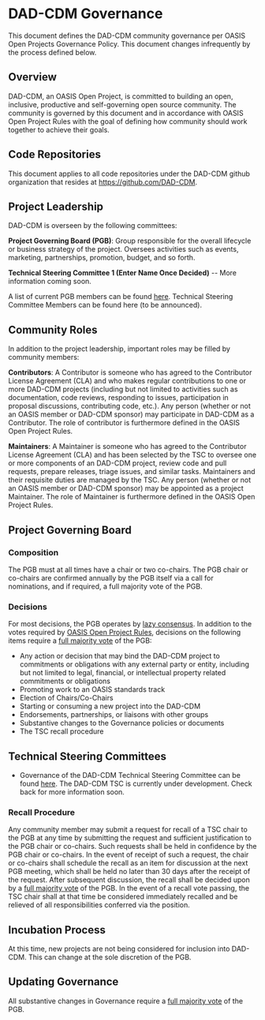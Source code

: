 # DAD-CDM Governance
This document defines the DAD-CDM community governance per OASIS Open Projects Governance Policy. This document changes infrequently by the process defined below.

## Overview
DAD-CDM, an OASIS Open Project, is committed to building an open, inclusive, productive and self-governing open source community. The community is governed by this document and in accordance with OASIS Open Project Rules with the goal of defining how community should work together to achieve their goals.

## Code Repositories
This document applies to all code repositories under the DAD-CDM github organization that resides at https://github.com/DAD-CDM.

## Project Leadership
DAD-CDM is overseen by the following committees:

**Project Governing Board (PGB)**: Group responsible for the overall lifecycle or business strategy of the project. Oversees activities such as events, marketing, partnerships, promotion, budget, and so forth.

**Technical Steering Committee 1 (Enter Name Once Decided)** -- More information coming soon.

A list of current PGB members can be found [here](https://dad-cdm.github.io/dad-cdm-admin/). Technical Steering Committee Members can be found here (to be announced).

## Community Roles
In addition to the project leadership, important roles may be filled by community members:

**Contributors**: A Contributor is someone who has agreed to the Contributor License Agreement (CLA) and who makes regular contributions to one or more DAD-CDM projects (including but not limited to activities such as documentation, code reviews, responding to issues, participation in proposal discussions, contributing code, etc.). Any person (whether or not an OASIS member or DAD-CDM sponsor) may participate in DAD-CDM as a Contributor. The role of contributor is furthermore defined in the OASIS Open Project Rules.

**Maintainers**: A Maintainer is someone who has agreed to the Contributor License Agreement (CLA) and has been selected by the TSC to oversee one or more components of an DAD-CDM project, review code and pull requests, prepare releases, triage issues, and similar tasks. Maintainers and their requisite duties are managed by the TSC. Any person (whether or not an OASIS member or DAD-CDM sponsor) may be appointed as a project Maintainer. The role of Maintainer is furthermore defined in the OASIS Open Project Rules.

## Project Governing Board

### Composition

The PGB must at all times have a chair or two co-chairs. The PGB chair or co-chairs are confirmed annually by the PGB itself via a call for nominations, and if required, a full majority vote of the PGB.

### Decisions

For most decisions, the PGB operates by [lazy consensus](https://community.apache.org/committers/lazyConsensus.html). In addition to the votes required by [OASIS Open Project Rules](https://www.oasis-open.org/policies-guidelines/open-projects-process), decisions on the following items require a [full majority vote](https://www.oasis-open.org/policies-guidelines/oasis-defined-terms-2018-05-22#dFullMajority) of the PGB:

* Any action or decision that may bind the DAD-CDM project to commitments or obligations with any external party or entity, including but not limited to legal, financial, or intellectual property related commitments or obligations
* Promoting work to an OASIS standards track
* Election of Chairs/Co-Chairs
* Starting or consuming a new project into the DAD-CDM
* Endorsements, partnerships, or liaisons with other groups
* Substantive changes to the Governance policies or documents
* The TSC recall procedure

## Technical Steering Committees

* Governance of the DAD-CDM Technical Steering Committee can be found [here](https://github.com/DAD-CDM/dad-cdm-admin/blob/main/TSC-CHARTER.md). The DAD-CDM TSC is currently under development. Check back for more information soon.

### Recall Procedure

Any community member may submit a request for recall of a TSC chair to the PGB at any time by submitting the request and sufficient justification to the PGB chair or co-chairs. Such requests shall be held in confidence by the PGB chair or co-chairs. In the event of receipt of such a request, the chair or co-chairs shall schedule the recall as an item for discussion at the next PGB meeting, which shall be held no later than 30 days after the receipt of the request. After subsequent discussion, the recall shall be decided upon by a [full majority vote](https://www.oasis-open.org/policies-guidelines/oasis-defined-terms-2018-05-22#dFullMajority) of the PGB. In the event of a recall vote passing, the TSC chair shall at that time be considered immediately recalled and be relieved of all responsibilities conferred via the position.

## Incubation Process
 At this time, new projects are not being considered for inclusion into DAD-CDM. This can change at the sole discretion of the PGB.

## Updating Governance

All substantive changes in Governance require a [full majority vote](https://www.oasis-open.org/policies-guidelines/oasis-defined-terms-2018-05-22#dFullMajority) of the PGB.
